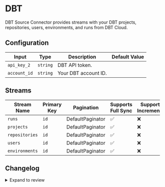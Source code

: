 # DBT

DBT Source Connector provides streams with your DBT projects, repositories, users, environments, and runs from DBT Cloud.

## Configuration

| Input | Type | Description | Default Value |
|-------|------|-------------|---------------|
| `api_key_2` | `string` | DBT API token.  |  |
| `account_id` | `string` | Your DBT account ID.  |  |

## Streams
| Stream Name | Primary Key | Pagination | Supports Full Sync | Supports Incremental |
|-------------|-------------|------------|---------------------|----------------------|
| `runs` | `id` | DefaultPaginator | ✅ |  ❌  |
| `projects` | `id` | DefaultPaginator | ✅ |  ❌  |
| `repositories` | `id` | DefaultPaginator | ✅ |  ❌  |
| `users` | `id` | DefaultPaginator | ✅ |  ❌  |
| `environments` | `id` | DefaultPaginator | ✅ |  ❌  |


## Changelog

<details>
  <summary>Expand to review</summary>

| Version | Date | Pull Request | Subject |
|---------|------|--------------|---------|
| 0.0.8 | 2025-01-25 | [51624](https://github.com/airbytehq/airbyte/pull/51624) | Update dependencies |
| 0.0.7 | 2025-01-11 | [51086](https://github.com/airbytehq/airbyte/pull/51086) | Update dependencies |
| 0.0.6 | 2024-12-28 | [50556](https://github.com/airbytehq/airbyte/pull/50556) | Update dependencies |
| 0.0.5 | 2024-12-21 | [50035](https://github.com/airbytehq/airbyte/pull/50035) | Update dependencies |
| 0.0.4 | 2024-12-14 | [49499](https://github.com/airbytehq/airbyte/pull/49499) | Update dependencies |
| 0.0.3 | 2024-12-12 | [47748](https://github.com/airbytehq/airbyte/pull/47748) | Update dependencies |
| 0.0.2 | 2024-10-28 | [47460](https://github.com/airbytehq/airbyte/pull/47460) | Update dependencies |
| 0.0.1 | 2024-08-22 | | Initial release by natikgadzhi via Connector Builder |

</details>

